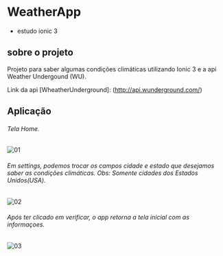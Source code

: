 # WeatherApp
- estudo ionic 3

## sobre o projeto
Projeto para saber algumas condições climáticas utilizando Ionic 3 e a api Weather Undergound (WU).

Link da api [WheatherUnderground]: (http://api.wunderground.com/)

## Aplicação

###### Tela Home.
![01](https://user-images.githubusercontent.com/13935125/51691578-2f692280-1fe2-11e9-92a9-972adbd7b2eb.png)
###### Em settings, podemos trocar os campos cidade e estado que desejamos saber as condições climáticas. Obs: Somente cidades dos Estados Unidos(USA).
![02](https://user-images.githubusercontent.com/13935125/51691581-3001b900-1fe2-11e9-9b04-7d14f10a2e66.png)
###### Após ter clicado em verificar, o app retorna a tela inicial com as informaçoes.
![03](https://user-images.githubusercontent.com/13935125/51691582-3001b900-1fe2-11e9-9dab-ad887f2132c6.png)
